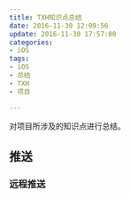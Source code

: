 ```yaml
---
title: TXH知识点总结
date: 2016-11-30 12:09:56
update: 2016-11-30 17:57:00
categories: 
- iOS
tags:
- iOS
- 总结
- TXH
- 项目

---
```

对项目所涉及的知识点进行总结。
## 推送
### 远程推送

